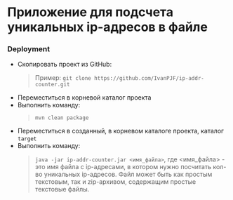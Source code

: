 # Приложение для подсчета уникальных ip-адресов в файле

### Deployment

+ Скопировать проект из GitHub:
    > Пример: `git clone https://github.com/IvanPJF/ip-addr-counter.git`
+ Переместиться в корневой каталог проекта
+ Выполнить команду:
    >`mvn clean package`
+ Переместиться в созданный, в корневом каталоге проекта, каталог `target`
+ Выполнить команду:
    > `java -jar ip-addr-counter.jar <имя_файла>`, где <имя_файла> - это имя файла с ip-адресами,
    в котором нужно посчитать кол-во уникальных ip-адресов.
    Файл может быть как простым текстовым, так и zip-архивом, содержащим простые текстовые файлы.
